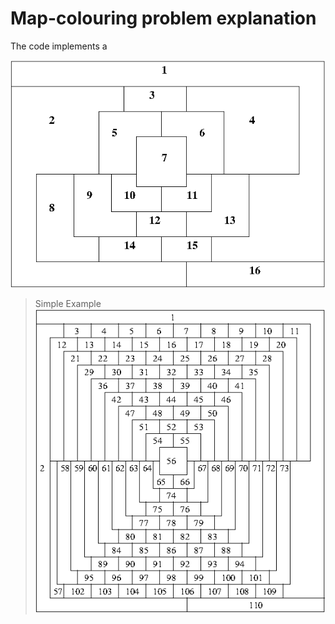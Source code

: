 # Map-colouring problem explanation
The code implements a 

![](/imgs/Simple_Example.png?raw=true)
>Simple Example 
![](/imgs/Advanced_Example.png?raw=true)
